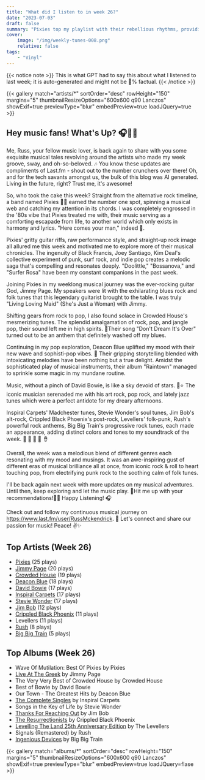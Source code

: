 ```yaml
---
title: "What did I listen to in week 26?"
date: "2023-07-03"
draft: false
summary: "Pixies top my playlist with their rebellious rhythms, providing an anthem of solace. LastFM data reveals a personal obsession."
cover:
    image: "/img/weekly-tunes-008.png"
    relative: false
tags:
    - "Vinyl"
---
```


{{< notice note >}}
This is what GPT had to say this about what I listened to last week; it is auto-generated and might not be 💯% factual.
{{< /notice >}}

{{< gallery match="artists/*" sortOrder="desc" rowHeight="150" margins="5" thumbnailResizeOptions="600x600 q90 Lanczos" showExif=true previewType="blur" embedPreview=true loadJQuery=true >}}

## Hey music fans! What's Up? 🎧🎵🌈

Me, Russ, your fellow music lover, is back again to share with you some exquisite musical tales revolving around the artists who made my week groove, sway, and oh-so-beloved. 🎶 You know these updates are compliments of Last.fm - shout out to the number crunchers over there! Oh, and for the tech savants amongst us, the bulk of this blog was AI generated. Living in the future, right? Trust me, it's awesome!

So, who took the cake this week? Straight from the alternative rock timeline, a band named Pixies 🥁🎸 earned the number one spot, spinning a musical web and catching my attention in its chords. I was completely engrossed in the '80s vibe that Pixies treated me with, their music serving as a comforting escapade from life, to another world which only exists in harmony and lyrics. "Here comes your man," indeed 🕺.

Pixies' gritty guitar riffs, raw performance style, and straight-up rock image all allured me this week and motivated me to explore more of their musical chronicles. The ingenuity of Black Francis, Joey Santiago, Kim Deal's collective experiment of punk, surf rock, and indie pop creates a melodic saga that's compelling and resonates deeply. "Doolittle," "Bossanova," and "Surfer Rosa" have been my constant companions in the past week.

Joining Pixies in my weeklong musical journey was the ever-rocking guitar God, Jimmy Page. My speakers were lit with the exhilarating blues rock and folk tunes that this legendary guitarist brought to the table. I was truly "Living Loving Maid" (She's Just a Woman) with Jimmy.

Shifting gears from rock to pop, I also found solace in Crowded House's mesmerizing tunes. The splendid amalgamation of rock, pop, and jangle pop, their sound left me in high spirits. 🌻Their song "Don't Dream It's Over" turned out to be an anthem that definitely washed off my blues. 

Continuing in my pop exploration, Deacon Blue uplifted my mood with their new wave and sophisti-pop vibes. 🌊 Their gripping storytelling blended with intoxicating melodies have been nothing but a true delight. Amidst the sophisticated play of musical instruments, their album "Raintown" managed to sprinkle some magic in my mundane routine.

Music, without a pinch of David Bowie, is like a sky devoid of stars. 🌙⭐ The iconic musician serenaded me with his art rock, pop rock, and lately jazz tunes which were a perfect antidote for my dreary afternoons. 

Inspiral Carpets' Madchester tunes, Stevie Wonder's soul tunes, Jim Bob's alt-rock, Crippled Black Phoenix's post-rock, Levellers' folk-punk, Rush's powerful rock anthems, Big Big Train's progressive rock tunes, each made an appearance, adding distinct colors and tones to my soundtrack of the week. 🎹 🎷 🎺 🎸 🪘 

Overall, the week was a melodious blend of different genres each resonating with my mood and musings. It was an awe-inspiring gust of different eras of musical brilliance all at once, from iconic rock & roll to heart touching pop, from electrifying punk rock to the soothing calm of folk tunes.

I'll be back again next week with more updates on my musical adventures. Until then, keep exploring and let the music play. 🎵Hit me up with your recommendations!👩‍🎤 Happy Listening! 🎧

Check out and follow my continuous musical journey on https://www.last.fm/user/RussMckendrick. 🚀 Let's connect and share our passion for music! Peace! ✌️✨

## Top Artists (Week 26)

- [Pixies](https://www.mckendrick.rocks/artist/pixies/) (25 plays)
- [Jimmy Page](https://www.mckendrick.rocks/artist/jimmy-page/) (20 plays)
- [Crowded House](https://www.mckendrick.rocks/artist/crowded-house/) (19 plays)
- [Deacon Blue](https://www.mckendrick.rocks/artist/deacon-blue/) (18 plays)
- [David Bowie](https://www.mckendrick.rocks/artist/david-bowie/) (17 plays)
- [Inspiral Carpets](https://www.mckendrick.rocks/artist/inspiral-carpets/) (17 plays)
- [Stevie Wonder](https://www.mckendrick.rocks/artist/stevie-wonder/) (17 plays)
- [Jim Bob](https://www.mckendrick.rocks/artist/jim-bob/) (12 plays)
- [Crippled Black Phoenix](https://www.mckendrick.rocks/artist/crippled-black-phoenix/) (11 plays)
- Levellers (11 plays)
- [Rush](https://www.mckendrick.rocks/artist/rush/) (8 plays)
- [Big Big Train](https://www.mckendrick.rocks/artist/big-big-train/) (5 plays)


## Top Albums (Week 26)

- Wave Of Mutilation: Best Of Pixies by Pixies
- [Live At The Greek](https://www.mckendrick.rocks/albums/live-at-the-greek-5029933/) by Jimmy Page
- The Very Very Best of Crowded House by Crowded House
- Best of Bowie by David Bowie
- Our Town - The Greatest Hits by Deacon Blue
- [The Complete Singles](https://www.mckendrick.rocks/albums/the-complete-singles-26454110/) by Inspiral Carpets
- Songs in the Key of Life by Stevie Wonder
- [Thanks For Reaching Out](https://www.mckendrick.rocks/albums/thanks-for-reaching-out-27546843/) by Jim Bob
- [The Resurrectionists](https://www.mckendrick.rocks/albums/the-resurrectionists-13562698/) by Crippled Black Phoenix
- [Levelling The Land 25th Anniversary Edition](https://www.mckendrick.rocks/albums/levelling-the-land-25th-anniversary-edition-9365189/) by The Levellers
- Signals (Remastered) by Rush
- [Ingenious Devices](https://www.mckendrick.rocks/albums/ingenious-devices-27528075/) by Big Big Train


{{< gallery match="albums/*" sortOrder="desc" rowHeight="150" margins="5" thumbnailResizeOptions="600x600 q90 Lanczos" showExif=true previewType="blur" embedPreview=true loadJQuery=flase >}}